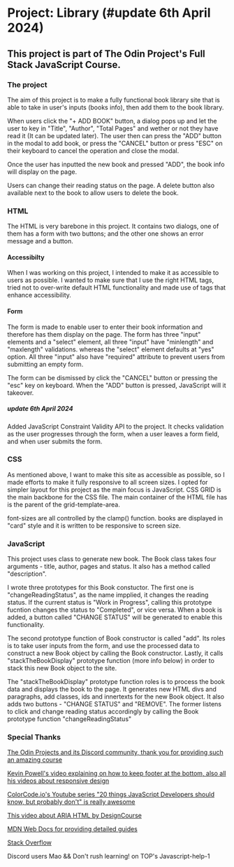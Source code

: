 # Project: Library (#update 6th April 2024)

## This project is part of The Odin Project's Full Stack JavaScript Course.

### The project

The aim of this project is to make a fully functional book library site that is able to take in user's inputs (books info), then add them to the book library.

When users click the "+ ADD BOOK" button, a dialog pops up and let the user to key in "Title", "Author", "Total Pages" and wether or not they have read it (It can be updated later). The user then can press the "ADD" button in the modal to add book, or press the "CANCEL" button or press "ESC" on their keyboard to cancel the operation and close the modal.

Once the user has inputted the new book and pressed "ADD", the book info will display on the page.

Users can change their reading status on the page. A delete button also available next to the book to allow users to delete the book.

### HTML

The HTML is very barebone in this project. It contains two dialogs, one of them has a form with two buttons; and the other one shows an error message and a button.

#### Accessibilty

When I was working on this project, I intended to make it as accessible to users as possible. I wanted to make sure that I use the right HTML tags, tried not to over-write default HTML functionality and made use of tags that enhance accessibility.

#### Form

The form is made to enable user to enter their book information and therefore has them display on the page. The form has three "input" elements and a "select" element, all three "input" have "minlength" and "maxlength" validations. whereas the "select" element defaults at "yes" option. All three "input" also have "required" attribute to prevent users from submitting an empty form.

The form can be dismissed by click the "CANCEL" button or pressing the "esc" key on keyboard. When the "ADD" button is pressed, JavaScript will it takeover.

##### update 6th April 2024
Added JavaScript Constraint Validity API to the project. It checks validation as the user progresses through the form, when a user leaves a form field, and when user submits the form.

### CSS

As mentioned above, I want to make this site as accessible as possible, so I made efforts to make it fully responsive to all screen sizes. I opted for simpler layout for this project as the main focus is JavaScript. CSS GRID is the main backbone for the CSS file. The main container of the HTML file has is the parent of the grid-template-area. 

font-sizes are all controlled by the clamp() function. books are displayed in "card" style and it is written to be responsive to screen size.

### JavaScript

This project uses class to generate new book. The Book class takes four arguments - title, author, pages and status. It also has a method called "description".

I wrote three prototypes for this Book constuctor. The first one is "changeReadingStatus", as the name impplied, it changes the reading status. If the current status is "Work in Progress", calling this prototype fucntion changes the status to "Completed", or vice versa. When a book is added, a button called "CHANGE STATUS" will be generated to enable this functionality.

The second prototype function of Book constructor is called "add". Its roles is to take user inputs from the form, and use the processed data to construct a new Book object by calling the Book constructor. Lastly, it calls "stackTheBookDisplay" prototype function (more info below) in order to stack this new Book object to the site.

The "stackTheBookDisplay" prototype function roles is to process the book data and displays the book to the page. It generates new HTML divs and paragraphs, add classes, ids and innertexts for the new Book object. It also adds two buttons - "CHANGE STATUS" and "REMOVE". The former listens to click and change reading status accordingly by calling the Book prototype function "changeReadingStatus"


### Special Thanks

[The Odin Projects and its Discord community, thank you for providing such an amazing course](https://www.theodinproject.com/)

[Kevin Powell's video explaining on how to keep footer at the bottom, also all his videos about responsive design](https://youtu.be/yc2olxLgKLk?si=tfLgpOYTuWfgp74_)

[ColorCode.io's Youtube series "20 things JavaScript Developers should know, but probably don't" is really awesome](https://www.youtube.com/watch?v=jnME98ckDbQ&list=PL1PqvM2UQiMoGNTaxFMSK2cih633lpFKP)

[This video about ARIA HTML by DesignCourse](https://www.youtube.com/watch?v=0hqhAIjE_8I&t=674s)

[MDN Web Docs for providing detailed guides](https://developer.mozilla.org/en-US/)

[Stack Overflow](https://stackoverflow.com/)

Discord users Mao && Don't rush learning! on TOP's Javascript-help-1